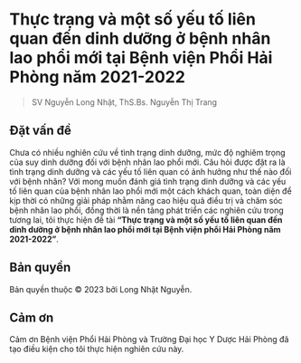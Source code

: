 # Thực trạng và một số yếu tố liên quan đến dinh dưỡng ở bệnh nhân lao phổi mới tại Bệnh viện Phổi Hải Phòng năm 2021-2022

> SV Nguyễn Long Nhật, ThS.Bs. Nguyễn Thị Trang

## Đặt vấn đề

Chưa có nhiều nghiên cứu về tình trạng dinh dưỡng, mức độ nghiêm trọng của suy dinh dưỡng đối với bệnh nhân lao phổi mới. Câu hỏi được đặt ra là tình trạng dinh dưỡng và các yếu tố liên quan có ảnh hưởng như thế nào đối với bệnh nhân? Với mong muốn đánh giá tình trạng dinh dưỡng và các yếu tố liên quan của bệnh nhân lao phổi mới một cách khách quan, toàn diện để kịp thời có những giải pháp nhằm nâng cao hiệu quả điều trị và chăm sóc bệnh nhân lao phổi, đồng thời là nền tảng phát triển các nghiên cứu trong tương lai, tôi thực hiện đề tài **“Thực trạng và một số yếu tố liên quan đến dinh dưỡng ở bệnh nhân lao phổi mới tại Bệnh viện phổi Hải Phòng năm 2021-2022”**.

## Bản quyền

Bản quyền thuộc &copy; 2023 bởi Long Nhật Nguyễn.

## Cảm ơn

Cảm ơn Bệnh viện Phổi Hải Phòng và Trường Đại học Y Dược Hải Phòng đã tạo điều kiện cho tôi thực hiện nghiên cứu này.

